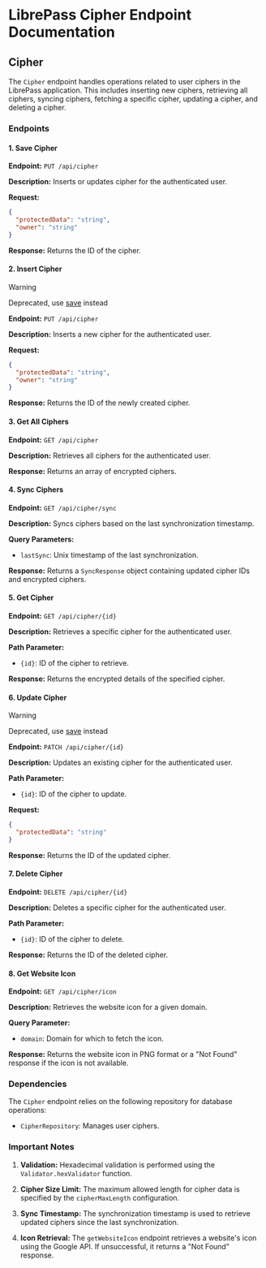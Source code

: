 # LibrePass Cipher Endpoint Documentation

## Cipher

The `Cipher` endpoint handles operations related to user ciphers in the LibrePass application. This includes inserting new ciphers, retrieving all ciphers, syncing ciphers, fetching a specific cipher, updating a cipher, and deleting a cipher.

### Endpoints

#### 1. Save Cipher

**Endpoint:** `PUT /api/cipher`

**Description:** Inserts or updates cipher for the authenticated user.

**Request:**

```json
{
  "protectedData": "string",
  "owner": "string"
}
```

**Response:** Returns the ID of the cipher.

#### 2. Insert Cipher

> [!WARNING]
> Deprecated, use [save](#1-save-cipher) instead

**Endpoint:** `PUT /api/cipher`

**Description:** Inserts a new cipher for the authenticated user.

**Request:**

```json
{
  "protectedData": "string",
  "owner": "string"
}
```

**Response:** Returns the ID of the newly created cipher.

#### 3. Get All Ciphers

**Endpoint:** `GET /api/cipher`

**Description:** Retrieves all ciphers for the authenticated user.

**Response:** Returns an array of encrypted ciphers.

#### 4. Sync Ciphers

**Endpoint:** `GET /api/cipher/sync`

**Description:** Syncs ciphers based on the last synchronization timestamp.

**Query Parameters:**

- `lastSync`: Unix timestamp of the last synchronization.

**Response:** Returns a `SyncResponse` object containing updated cipher IDs and encrypted ciphers.

#### 5. Get Cipher

**Endpoint:** `GET /api/cipher/{id}`

**Description:** Retrieves a specific cipher for the authenticated user.

**Path Parameter:**

- `{id}`: ID of the cipher to retrieve.

**Response:** Returns the encrypted details of the specified cipher.

#### 6. Update Cipher

> [!WARNING]
> Deprecated, use [save](#1-save-cipher) instead

**Endpoint:** `PATCH /api/cipher/{id}`

**Description:** Updates an existing cipher for the authenticated user.

**Path Parameter:**

- `{id}`: ID of the cipher to update.

**Request:**

```json
{
  "protectedData": "string"
}
```

**Response:** Returns the ID of the updated cipher.

#### 7. Delete Cipher

**Endpoint:** `DELETE /api/cipher/{id}`

**Description:** Deletes a specific cipher for the authenticated user.

**Path Parameter:**

- `{id}`: ID of the cipher to delete.

**Response:** Returns the ID of the deleted cipher.

#### 8. Get Website Icon

**Endpoint:** `GET /api/cipher/icon`

**Description:** Retrieves the website icon for a given domain.

**Query Parameter:**

- `domain`: Domain for which to fetch the icon.

**Response:** Returns the website icon in PNG format or a "Not Found" response if the icon is not available.

### Dependencies

The `Cipher` endpoint relies on the following repository for database operations:

- `CipherRepository`: Manages user ciphers.

### Important Notes

1. **Validation:** Hexadecimal validation is performed using the `Validator.hexValidator` function.

2. **Cipher Size Limit:** The maximum allowed length for cipher data is specified by the `cipherMaxLength` configuration.

3. **Sync Timestamp:** The synchronization timestamp is used to retrieve updated ciphers since the last synchronization.

4. **Icon Retrieval:** The `getWebsiteIcon` endpoint retrieves a website's icon using the Google API. If unsuccessful, it returns a "Not Found" response.
